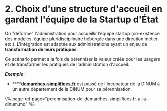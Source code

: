 # 2. Choix d'une structure d'accueil en gardant l'équipe de la Startup d'État

On "déforme" l'administration pour accueillir l’équipe startup \(co-existence des modèles, équipe pluridisciplinaire hébergée dans une direction métier, etc.\). L'intégration est adaptée aux administrations ayant un enjeu de **transformation de leurs pratiques**. 

Ce scénario permet à la fois de pérenniser la valeur créée pour les usagers et de transformer les pratiques de l'administration d'accueil.  

_**Exemple**_ :

* \*\*\*\*[**demarches-simplifiees.fr**](https://www.demarches-simplifiees.fr/) est passé de l'incubateur de la DINUM à un autre département de la DINUM pour sa pérennisation.

{% page-ref page="perennisation-de-demarches-simplifiees.fr-a-la-dinum.md" %}



